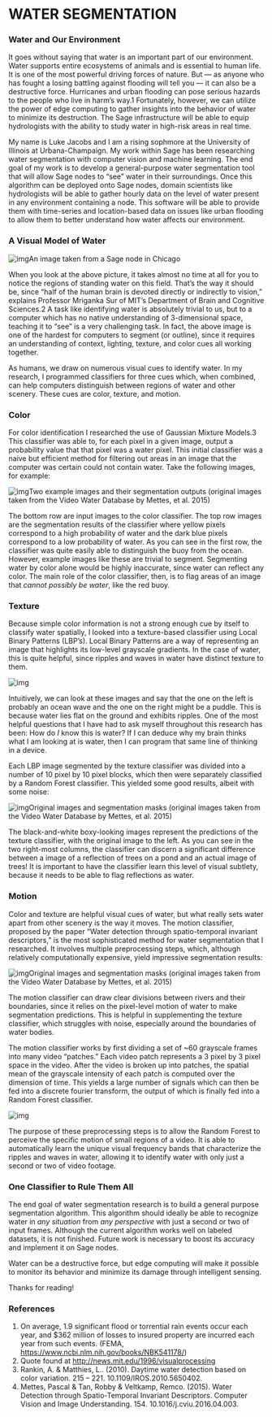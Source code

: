 # WATER SEGMENTATION

### Water and Our Environment

It goes without saying that water is an important part of our environment. Water supports entire ecosystems of animals and is essential to human life. It is one of the most powerful driving forces of nature. But — as anyone who has fought a losing battling against flooding will tell you — it can also be a destructive force. Hurricanes and urban flooding can pose serious hazards to the people who live in harm’s way.1 Fortunately, however, we can utilize the power of edge computing to gather insights into the behavior of water to minimize its destruction. The Sage infrastructure will be able to equip hydrologists with the ability to study water in high-risk areas in real time.

My name is Luke Jacobs and I am a rising sophmore at the University of Illinois at Urbana-Champaign. My work within Sage has been researching water segmentation with computer vision and machine learning. The end goal of my work is to develop a general-purpose water segmentation tool that will allow Sage nodes to “see” water in their surroundings. Once this algorithm can be deployed onto Sage nodes, domain scientists like hydrologists will be able to gather hourly data on the level of water present in any environment containing a node. This software will be able to provide them with time-series and location-based data on issues like urban flooding to allow them to better understand how water affects our environment.

### A Visual Model of Water

![img](http://sagecontinuum.org/wp-content/uploads/2020/08/ballfield_view_cropped.jpg)An image taken from a Sage node in Chicago

When you look at the above picture, it takes almost no time at all for you to notice the regions of standing water on this field. That’s the way it should be, since “half of the human brain is devoted directly or indirectly to vision,” explains Professor Mriganka Sur of MIT’s Department of Brain and Cognitive Sciences.2 A task like identifying water is absolutely trivial to us, but to a computer which has no native understanding of 3-dimensional space, teaching it to “see” is a very challenging task. In fact, the above image is one of the hardest for computers to segment (or outline), since it requires an understanding of context, lighting, texture, and color cues all working together.

As humans, we draw on numerous visual cues to identify water. In my research, I programmed classifiers for three cues which, when combined, can help computers distinguish between regions of water and other scenery. These cues are color, texture, and motion.

### Color

For color identification I researched the use of Gaussian Mixture Models.3 This classifier was able to, for each pixel in a given image, output a probability value that that pixel was a water pixel. This initial classifier was a naive but efficient method for filtering out areas in an image that the computer was certain could not contain water. Take the following images, for example:

![img](http://sagecontinuum.org/wp-content/uploads/2020/08/gaussian_model_for_hg_visualization_small.png)Two example images and their segmentation outputs (original images taken from the Video Water Database by Mettes, et al. 2015)

The bottom row are input images to the color classifier. The top row images are the segmentation results of the classifier where yellow pixels correspond to a high probability of water and the dark blue pixels correspond to a low probability of water. As you can see in the first row, the classifier was quite easily able to distinguish the buoy from the ocean. However, example images like these are trivial to segment. Segmenting water by color alone would be highly inaccurate, since water can reflect any color. The main role of the color classifier, then, is to flag areas of an image that *cannot possibly be water*, like the red buoy.

### Texture

Because simple color information is not a strong enough cue by itself to classify water spatially, I looked into a texture-based classifier using Local Binary Patterns (LBP’s). Local Binary Patterns are a way of representing an image that highlights its low-level grayscale gradients. In the case of water, this is quite helpful, since ripples and waves in water have distinct texture to them.

![img](http://sagecontinuum.org/wp-content/uploads/2020/08/texture_ex.png)

Intuitively, we can look at these images and say that the one on the left is probably an ocean wave and the one on the right might be a puddle. This is because water lies flat on the ground and exhibits ripples. One of the most helpful questions that I have had to ask myself throughout this research has been: How do *I* know this is water? If I can deduce why my brain thinks what I am looking at is water, then I can program that same line of thinking in a device.

Each LBP image segmented by the texture classifier was divided into a number of 10 pixel by 10 pixel blocks, which then were separately classified by a Random Forest classifier. This yielded some good results, albeit with some noise:

![img](http://sagecontinuum.org/wp-content/uploads/2020/08/texture_predictions_row_better-1024x193.png)Original images and segmentation masks (original images taken from the Video Water Database by Mettes, et al. 2015)

The black-and-white boxy-looking images represent the predictions of the texture classifier, with the original image to the left. As you can see in the two right-most columns, the classifier can discern a significant difference between a image of a reflection of trees on a pond and an actual image of trees! It is important to have the classifier learn this level of visual subtlety, because it needs to be able to flag reflections as water.

### Motion

Color and texture are helpful visual cues of water, but what really sets water apart from other scenery is the way it moves. The motion classifier, proposed by the paper “Water detection through spatio-temporal invariant descriptors,” is the most sophisticated method for water segmentation that I researched. It involves multiple preprocessing steps, which, although relatively computationally expensive, yield impressive segmentation results:

![img](http://sagecontinuum.org/wp-content/uploads/2020/08/tt_results_compiled-1024x253.png)Original images and segmentation masks (original images taken from the Video Water Database by Mettes, et al. 2015)

The motion classifier can draw clear divisions between rivers and their boundaries, since it relies on the pixel-level motion of water to make segmentation predictions. This is helpful in supplementing the texture classifier, which struggles with noise, especially around the boundaries of water bodies.

The motion classifier works by first dividing a set of ~60 grayscale frames into many video “patches.” Each video patch represents a 3 pixel by 3 pixel space in the video. After the video is broken up into patches, the spatial mean of the grayscale intensity of each patch is computed over the dimension of time. This yields a large number of signals which can then be fed into a discrete fourier transform, the output of which is finally fed into a Random Forest classifier.

![img](http://sagecontinuum.org/wp-content/uploads/2020/08/motion_classifier_diagram-1024x689.png)

The purpose of these preprocessing steps is to allow the Random Forest to perceive the specific motion of small regions of a video. It is able to automatically learn the unique visual frequency bands that characterize the ripples and waves in water, allowing it to identify water with only just a second or two of video footage.

### One Classifier to Rule Them All

The end goal of water segmentation research is to build a general purpose segmentation algorithm. This algorithm should ideally be able to recognize water in *any situation* from *any perspective* with just a second or two of input frames. Although the current algorithm works well on labeled datasets, it is not finished. Future work is necessary to boost its accuracy and implement it on Sage nodes.

Water can be a destructive force, but edge computing will make it possible to monitor its behavior and minimize its damage through intelligent sensing.

Thanks for reading!

### References

1. On average, 1.9 significant flood or torrential rain events occur each year, and $362 million of losses to insured property are incurred each year from such events. (FEMA, https://www.ncbi.nlm.nih.gov/books/NBK541178/)
2. Quote found at http://news.mit.edu/1996/visualprocessing
3. Rankin, A. & Matthies, L.. (2010). Daytime water detection based on color variation. 215 – 221. 10.1109/IROS.2010.5650402.
4. Mettes, Pascal & Tan, Robby & Veltkamp, Remco. (2015). Water Detection through Spatio-Temporal Invariant Descriptors. Computer Vision and Image Understanding. 154. 10.1016/j.cviu.2016.04.003.
